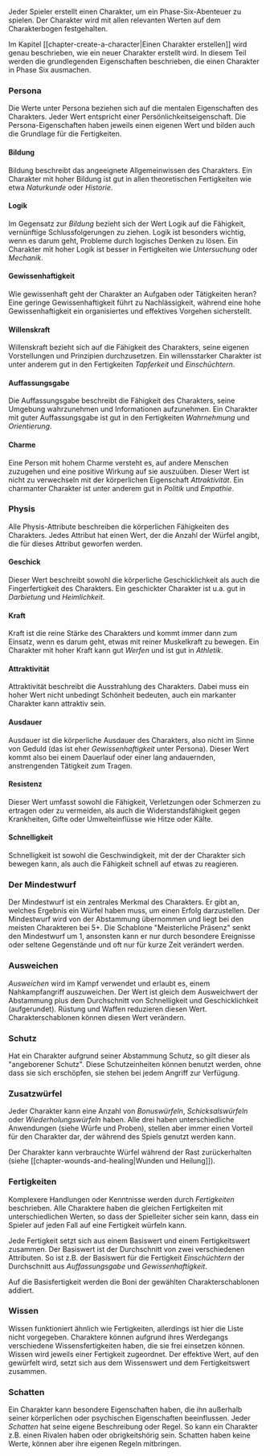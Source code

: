 Jeder Spieler erstellt einen Charakter, um ein Phase-Six-Abenteuer zu spielen. Der Charakter wird mit allen relevanten Werten auf dem Charakterbogen festgehalten. 

Im Kapitel [[chapter-create-a-character|Einen Charakter erstellen]] wird genau beschrieben, wie ein neuer Charakter erstellt wird. In diesem Teil werden die grundlegenden Eigenschaften beschrieben, die einen Charakter in Phase Six ausmachen.

### Persona

Die Werte unter Persona beziehen sich auf die mentalen Eigenschaften des Charakters. Jeder Wert entspricht einer Persönlichkeitseigenschaft. Die Persona-Eigenschaften haben jeweils einen eigenen Wert und bilden auch die Grundlage für die Fertigkeiten.

#### Bildung

Bildung beschreibt das angeeignete Allgemeinwissen des Charakters. Ein Charakter mit hoher Bildung ist gut in allen theoretischen Fertigkeiten wie etwa *Naturkunde* oder *Historie*.

#### Logik

Im Gegensatz zur *Bildung* bezieht sich der Wert Logik auf die Fähigkeit, vernünftige Schlussfolgerungen zu ziehen. Logik ist besonders wichtig, wenn es darum geht, Probleme durch logisches Denken zu lösen. Ein Charakter mit hoher Logik ist besser in Fertigkeiten wie *Untersuchung* oder *Mechanik*.

#### Gewissenhaftigkeit

Wie gewissenhaft geht der Charakter an Aufgaben oder Tätigkeiten heran? Eine geringe Gewissenhaftigkeit führt zu Nachlässigkeit, während eine hohe Gewissenhaftigkeit ein organisiertes und effektives Vorgehen sicherstellt.

#### Willenskraft

Willenskraft bezieht sich auf die Fähigkeit des Charakters, seine eigenen Vorstellungen und Prinzipien durchzusetzen. Ein willensstarker Charakter ist unter anderem gut in den Fertigkeiten *Tapferkeit* und *Einschüchtern*.

#### Auffassungsgabe

Die Auffassungsgabe beschreibt die Fähigkeit des Charakters, seine Umgebung wahrzunehmen und Informationen aufzunehmen. Ein Charakter mit guter Auffassungsgabe ist gut in den Fertigkeiten *Wahrnehmung* und *Orientierung*.

#### Charme

Eine Person mit hohem Charme versteht es, auf andere Menschen zuzugehen und eine positive Wirkung auf sie auszuüben. Dieser Wert ist nicht zu verwechseln mit der körperlichen Eigenschaft *Attraktivität*. Ein charmanter Charakter ist unter anderem gut in *Politik* und *Empathie*.

### Physis

Alle Physis-Attribute beschreiben die körperlichen Fähigkeiten des Charakters. Jedes Attribut hat einen Wert, der die Anzahl der Würfel angibt, die für dieses Attribut geworfen werden.

#### Geschick

Dieser Wert beschreibt sowohl die körperliche Geschicklichkeit als auch die Fingerfertigkeit des Charakters. Ein geschickter Charakter ist u.a. gut in *Darbietung* und *Heimlichkeit*.

#### Kraft

Kraft ist die reine Stärke des Charakters und kommt immer dann zum Einsatz, wenn es darum geht, etwas mit reiner Muskelkraft zu bewegen. Ein Charakter mit hoher Kraft kann gut *Werfen* und ist gut in *Athletik*.

#### Attraktivität

Attraktivität beschreibt die Ausstrahlung des Charakters. Dabei muss ein hoher Wert nicht unbedingt Schönheit bedeuten, auch ein markanter Charakter kann attraktiv sein.

#### Ausdauer

Ausdauer ist die körperliche Ausdauer des Charakters, also nicht im Sinne von Geduld (das ist eher *Gewissenhaftigkeit* unter Persona). Dieser Wert kommt also bei einem Dauerlauf oder einer lang andauernden, anstrengenden Tätigkeit zum Tragen.

#### Resistenz

Dieser Wert umfasst sowohl die Fähigkeit, Verletzungen oder Schmerzen zu ertragen oder zu vermeiden, als auch die Widerstandsfähigkeit gegen Krankheiten, Gifte oder Umwelteinflüsse wie Hitze oder Kälte.

#### Schnelligkeit

Schnelligkeit ist sowohl die Geschwindigkeit, mit der der Charakter sich bewegen kann, als auch die Fähigkeit schnell auf etwas zu reagieren.

### Der Mindestwurf

Der Mindestwurf ist ein zentrales Merkmal des Charakters. Er gibt an, welches Ergebnis ein Würfel haben muss, um einen Erfolg darzustellen. Der Mindestwurf wird von der Abstammung übernommen und liegt bei den meisten Charakteren bei 5+. Die Schablone "Meisterliche Präsenz" senkt den Mindestwurf um 1, ansonsten kann er nur durch besondere Ereignisse oder seltene Gegenstände und oft nur für kurze Zeit verändert werden.

### Ausweichen

*Ausweichen* wird im Kampf verwendet und erlaubt es, einem Nahkampfangriff auszuweichen. Der Wert ist gleich dem Ausweichwert der Abstammung plus dem Durchschnitt von Schnelligkeit und Geschicklichkeit (aufgerundet). Rüstung und Waffen reduzieren diesen Wert. Charakterschablonen können diesen Wert verändern.

### Schutz

Hat ein Charakter aufgrund seiner Abstammung Schutz, so gilt dieser als "angeborener Schutz". Diese Schutzeinheiten können benutzt werden, ohne dass sie sich erschöpfen, sie stehen bei jedem Angriff zur Verfügung.

### Zusatzwürfel

Jeder Charakter kann eine Anzahl von *Bonuswürfeln*, *Schicksalswürfeln* oder *Wiederholungswürfeln* haben. Alle drei haben unterschiedliche Anwendungen (siehe Würfe und Proben), stellen aber immer einen Vorteil für den Charakter dar, der während des Spiels genutzt werden kann. 

Der Charakter kann verbrauchte Würfel während der Rast zurückerhalten (siehe [[chapter-wounds-and-healing|Wunden und Heilung]]).

### Fertigkeiten

Komplexere Handlungen oder Kenntnisse werden durch *Fertigkeiten* beschrieben. Alle Charaktere haben die gleichen Fertigkeiten mit unterschiedlichen Werten, so dass der Spielleiter sicher sein kann, dass ein Spieler auf jeden Fall auf eine Fertigkeit würfeln kann. 

Jede Fertigkeit setzt sich aus einem Basiswert und einem Fertigkeitswert zusammen. Der Basiswert ist der Durchschnitt von zwei verschiedenen Attributen. So ist z.B. der Basiswert für die Fertigkeit *Einschüchtern* der Durchschnitt aus *Auffassungsgabe* und *Gewissenhaftigkeit*. 

Auf die Basisfertigkeit werden die Boni der gewählten Charakterschablonen addiert.

### Wissen

Wissen funktioniert ähnlich wie Fertigkeiten, allerdings ist hier die Liste nicht vorgegeben. Charaktere können aufgrund ihres Werdegangs verschiedene Wissensfertigkeiten haben, die sie frei einsetzen können. Wissen wird jeweils einer Fertigkeit zugeordnet. Der effektive Wert, auf den gewürfelt wird, setzt sich aus dem Wissenswert und dem Fertigkeitswert zusammen.

### Schatten

Ein Charakter kann besondere Eigenschaften haben, die ihn außerhalb seiner körperlichen oder psychischen Eigenschaften beeinflussen. Jeder *Schatten* hat seine eigene Beschreibung oder Regel. So kann ein Charakter z.B. einen Rivalen haben oder obrigkeitshörig sein. Schatten haben keine Werte, können aber ihre eigenen Regeln mitbringen.
